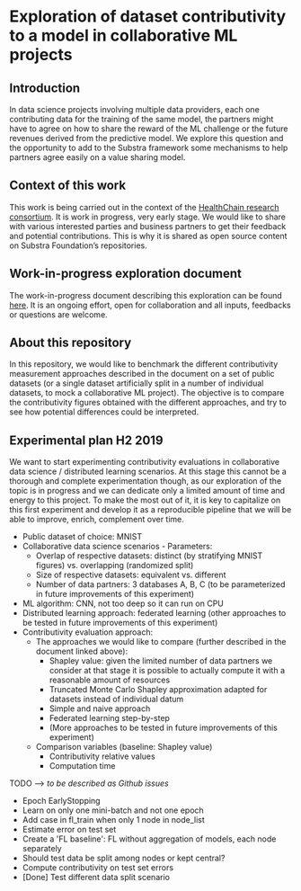 # Exploration of dataset contributivity to a model in collaborative ML projects

## Introduction
In data science projects involving multiple data providers, each one contributing data for the training of the same model, the partners might have to agree on how to share the reward of the ML challenge or the future revenues derived from the predictive model. We explore this question and the opportunity to add to the Substra framework some mechanisms to help partners agree easily on a value sharing model.

## Context of this work
This work is being carried out in the context of the [HealthChain research consortium](https://www.substra.ai/en/healthchain-project). It is work in progress, very early stage. We would like to share with various interested parties and business partners to get their feedback and potential contributions. This is why it is shared as open source content on Substra Foundation’s repositories.

## Work-in-progress exploration document
The work-in-progress document describing this exploration can be found [here](https://docs.google.com/document/d/1dILvplN7h3-KB6OcHFNx9lSpAKyaBrwNaIRQ9j6XDT8/edit?usp=sharing). It is an ongoing effort, open for collaboration and all inputs, feedbacks or questions are welcome.

## About this repository
In this repository, we would like to benchmark the different contributivity measurement approaches described in the document on a set of public datasets (or a single dataset artificially split in a number of individual datasets, to mock a collaborative ML project).
The objective is to compare the contributivity figures obtained with the different approaches, and try to see how potential differences could be interpreted.

## Experimental plan H2 2019
We want to start experimenting contributivity evaluations in collaborative data science / distributed learning scenarios. At this stage this cannot be a thorough and complete experimentation though, as our exploration of the topic is in progress and we can dedicate only a limited amount of time and energy to this project. To make the most out of it, it is key to capitalize on this first experiment and develop it as a reproducible pipeline that we will be able to improve, enrich, complement over time.
- Public dataset of choice: MNIST
- Collaborative data science scenarios - Parameters:
  - Overlap of respective datasets: distinct (by stratifying MNIST figures) vs. overlapping (randomized split)
  - Size of respective datasets: equivalent vs. different
  - Number of data partners: 3 databases A, B, C (to be parameterized in future improvements of this experiment)
- ML algorithm: CNN, not too deep so it can run on CPU
- Distributed learning approach: federated learning (other approaches to be tested in future improvements of this experiment)
- Contributivity evaluation approach:
  - The approaches we would like to compare (further described in the document linked above):
    - Shapley value: given the limited number of data partners we consider at that stage it is possible to actually compute it with a reasonable amount of resources
    - Truncated Monte Carlo Shapley approximation adapted for datasets instead of individual datum
    - Simple and naive approach
    - Federated learning step-by-step
    - (More approaches to be tested in future improvements of this experiment)
  - Comparison variables (baseline: Shapley value)
    - Contributivity relative values
    - Computation time


TODO --> *to be described as Github issues*
* Epoch EarlyStopping
* Learn on only one mini-batch and not one epoch
* Add case in fl_train when only 1 node in node_list
* Estimate error on test set
* Create a 'FL baseline': FL without aggregation of models, each node separately
* Should test data be split among nodes or kept central?
* Compute contributivity on test set errors
* [Done] Test different data split scenario